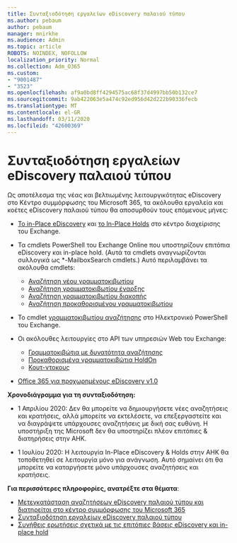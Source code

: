 ```yaml
---
title: Συνταξιοδότηση εργαλείων eDiscovery παλαιού τύπου
ms.author: pebaum
author: pebaum
manager: mnirkhe
ms.audience: Admin
ms.topic: article
ROBOTS: NOINDEX, NOFOLLOW
localization_priority: Normal
ms.collection: Adm_O365
ms.custom:
- "9001487"
- "3523"
ms.openlocfilehash: af9a0bd8ff4294575ac68f37d4997bb50b132ce7
ms.sourcegitcommit: 9ab422063e5a474c92ed956d42d222b90336fecb
ms.translationtype: MT
ms.contentlocale: el-GR
ms.lasthandoff: 03/11/2020
ms.locfileid: "42600369"
---
```

# <a name="retirement-of-legacy-ediscovery-tools"></a>Συνταξιοδότηση εργαλείων eDiscovery παλαιού τύπου

Ως αποτέλεσμα της νέας και βελτιωμένης λειτουργικότητας eDiscovery στο Κέντρο συμμόρφωσης του Microsoft 365, τα ακόλουθα εργαλεία και κοέτες eDiscovery παλαιού τύπου θα αποσυρθούν τους επόμενους μήνες:

- [Το in-Place eDiscovery](https://docs.microsoft.com/exchange/security-and-compliance/in-place-ediscovery/in-place-ediscovery) και [το In-Place Holds](https://docs.microsoft.com/exchange/security-and-compliance/create-or-remove-in-place-holds) στο κέντρο διαχείρισης του Exchange.

- Τα cmdlets PowerShell του Exchange Online που υποστηρίζουν επιτόπια eDiscovery και in-place hold. (Αυτά τα cmdlets αναγνωρίζονται συλλογικά ως *-MailboxSearch cmdlets.) Αυτό περιλαμβάνει τα ακόλουθα cmdlets:

    - [Αναζήτηση νέου γραμματοκιβωτίου](https://docs.microsoft.com/powershell/module/exchange/policy-and-compliance-content-search/new-mailboxsearch)
    - [Αναζήτηση γραμματοκιβωτίου έναρξης](https://docs.microsoft.com/powershell/module/exchange/policy-and-compliance-content-search/start-mailboxsearch)
    - [Αναζήτηση γραμματοκιβωτίου διακοπής](https://docs.microsoft.com/powershell/module/exchange/policy-and-compliance-content-search/stop-mailboxsearch)
    - [Αναζήτηση προκαθορισμένου γραμματοκιβωτίου](https://docs.microsoft.com/powershell/module/exchange/policy-and-compliance-content-search/set-mailboxsearch)

- Το cmdlet [γραμματοκιβωτίου αναζήτησης](https://docs.microsoft.com/powershell/module/exchange/mailboxes/search-mailbox?view=exchange-ps) στο Ηλεκτρονικό PowerShell του Exchange.
- Οι ακόλουθες λειτουργίες στο API των υπηρεσιών Web του Exchange:
    - [Γραμματοκιβώτια με δυνατότητα αναζήτησης](https://docs.microsoft.com/exchange/client-developer/web-service-reference/getsearchablemailboxes-operation)
    - [Προκαθορισμένα γραμματοκιβώτια HoldOn](https://docs.microsoft.com/exchange/client-developer/web-service-reference/setholdonmailboxes-operation)
    - [Κουτ-ντοκους](https://docs.microsoft.com/exchange/client-developer/web-service-reference/getholdonmailboxes-operation)

- [Office 365 για προχωρημένους eDiscovery v1.0](https://docs.microsoft.com/microsoft-365/compliance/office-365-advanced-ediscovery)

**Χρονοδιάγραμμα για τη συνταξιοδότηση:**
- 1 Απριλίου 2020: Δεν θα μπορείτε να δημιουργήσετε νέες αναζητήσεις και κρατήσεις, αλλά μπορείτε να εκτελέσετε, να επεξεργαστείτε και να διαγράψετε υπάρχουσες αναζητήσεις με δική σας ευθύνη. Η υποστήριξη της Microsoft δεν θα υποστηρίζει πλέον επιτόπιες & διατηρήσεις στην ΑΗΚ.

- 1 Ιουλίου 2020: Η λειτουργία In-Place eDiscovery & Holds στην ΑΗΚ θα τοποθετηθεί σε λειτουργία μόνο για ανάγνωση. Αυτό σημαίνει ότι θα μπορείτε να καταργήσετε μόνο υπάρχουσες αναζητήσεις και κρατήσεις.

**Για περισσότερες πληροφορίες, ανατρέξτε στα θέματα**:

 - [Μετεγκατάσταση αναζητήσεων eDiscovery παλαιού τύπου και διατηρείται στο κέντρο συμμόρφωσης του Microsoft 365](https://docs.microsoft.com/microsoft-365/compliance/migrate-legacy-ediscovery-searches-and-holds)
 - [Συνταξιοδότηση εργαλείων eDiscovery παλαιού τύπου](https://docs.microsoft.com/microsoft-365/compliance/legacy-ediscovery-retirement)
 - [Συνήθεις ερωτήσεις σχετικά με τις επιτόπιες βάσεις eDiscovery και in-place hold](https://docs.microsoft.com/microsoft-365/compliance/legacy-ediscovery-retirement#faqs-about-in-place-ediscovery-and-in-place-holds)



